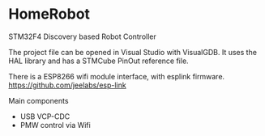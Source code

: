 # HomeRobot

STM32F4 Discovery based Robot Controller

The project file can be opened in Visual Studio with VisualGDB.
It uses the HAL library and has a STMCube PinOut reference file.

There is a ESP8266 wifi module interface, with esplink firmware.
https://github.com/jeelabs/esp-link

Main components
- USB VCP-CDC
- PMW control via Wifi
